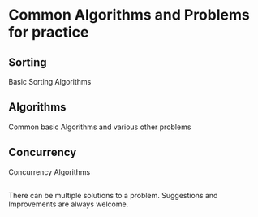 # Common Algorithms and Problems for practice

## Sorting
Basic Sorting Algorithms

## Algorithms
Common basic Algorithms and various other problems

## Concurrency
Concurrency Algorithms

##
There can be multiple solutions to a problem. Suggestions and Improvements are always welcome.
